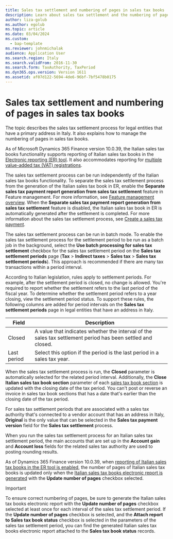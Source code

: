 ```yaml
---
title: Sales tax settlement and numbering of pages in sales tax books
description: Learn about sales tax settlement and the numbering of pages in sales tax books for legal entities in Italy, including a description of various fields.
author: liza-golub
ms.author: egolub
ms.topic: article
ms.date: 03/04/2024
ms.custom: 
  - bap-template
ms.reviewer: johnmichalak
audience: Application User
ms.search.region: Italy
ms.search.validFrom: 2016-11-30
ms.search.form: TaxAuthority, TaxPeriod
ms.dyn365.ops.version: Version 1611
ms.assetid: af07d122-5694-4de6-96bf-7bf5478b0175
---
```


# Sales tax settlement and numbering of pages in sales tax books

The topic describes the sales tax settlement process for legal entities that have a primary address in Italy. It also explains how to manage the numbering of pages in sales tax books.

As of Microsoft Dynamics 365 Finance version 10.0.39, the Italian sales tax books functionality supports reporting of Italian sales tax books in the [Electronic reporting (ER) tool](/dynamics365/fin-ops-core/dev-itpro/analytics/general-electronic-reporting). It also accommodates reporting for [multiple value-added tax (VAT) registrations](../global/emea-multiple-vat-registration-numbers.md).

The sales tax settlement process can be run independently of the Italian sales tax books functionality. To separate the sales tax settlement process from the generation of the Italian sales tax book in ER, enable the **Separate sales tax payment report generation from sales tax settlement** feature in Feature management. For more information, see [Feature management overview](../../../fin-ops-core/fin-ops/get-started/feature-management/feature-management-overview.md). When the **Separate sales tax payment report generation from sales tax settlement** feature is disabled, the Italian sales tax book in ER is automatically generated after the settlement is completed. For more information about the sales tax settlement process, see [Create a sales tax payment](/dynamics365/finance/general-ledger/tasks/create-sales-tax-payment).

The sales tax settlement process can be run in batch mode. To enable the sales tax settlement process for the settlement period to be run as a batch job in the background, select the **Use batch processing for sales tax settlement** checkbox for the sales tax settlement period on the **Sales tax settlement periods** page (**Tax** \> **Indirect taxes** \> **Sales tax** \> **Sales tax settlement periods**). This approach is recommended if there are many tax transactions within a period interval.

According to Italian legislation, rules apply to settlement periods. For example, after the settlement period is closed, no change is allowed. You're required to report whether the settlement refers to the last period of the fiscal year. To determine whether the settlement period refers to a year closing, view the settlement period status. To support these rules, the following columns are added for period intervals on the **Sales tax settlement periods** page in legal entities that have an address in Italy.

| Field | Description |
|-------|-------------|
| Closed | A value that indicates whether the interval of the sales tax settlement period has been settled and closed. |
| Last period | Select this option if the period is the last period in a sales tax year. |

When the sales tax settlement process is run, the **Closed** parameter is automatically selected for the related period interval. Additionally, the **Close Italian sales tax book section** parameter of each [sales tax book section](emea-ita-sales-tax-books.md#sales-tax-book-sections) is updated with the closing date of the tax period. You can't post or reverse an invoice in sales tax book sections that has a date that's earlier than the closing date of the tax period.

For sales tax settlement periods that are associated with a sales tax authority that's connected to a vendor account that has an address in Italy, **Original** is the only value that can be selected in the **Sales tax payment version** field for the **Sales tax settlement** process.

When you run the sales tax settlement process for an Italian sales tax settlement period, the main accounts that are set up in the **Account gain** and **Account loss** fields for the related sales tax authority are used to posting rounding results.

As of Dynamics 365 Finance version 10.0.39, when [reporting of Italian sales tax books in the ER tool is enabled](emea-ita-sales-tax-books.md), the number of pages of Italian sales tax books is updated only when the [Italian sales tax books electronic report is generated](emea-ita-sales-tax-books.md#generate-the-italian-sales-tax-books-electronic-report) with the **Update number of pages** checkbox selected.

> [!IMPORTANT]
> To ensure correct numbering of pages, be sure to generate the Italian sales tax books electronic report with the **Update number of pages** checkbox selected at least once for each interval of the sales tax settlement period. If the **Update number of pages** checkbox is selected, and the **Attach report to Sales tax book status** checkbox is selected in the parameters of the sales tax settlement period, you can find the generated Italian sales tax books electronic report attached to the **Sales tax book status** records.
